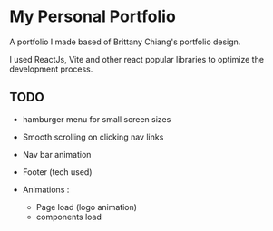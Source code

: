 # My Personal Portfolio

A portfolio I made based of Brittany Chiang's portfolio design.

I used ReactJs, Vite and other react popular libraries to optimize the development process.

## TODO

- hamburger menu for small screen sizes

- Smooth scrolling on clicking nav links

- Nav bar animation

- Footer (tech used)

- Animations :
  - Page load (logo animation)
  - components load
